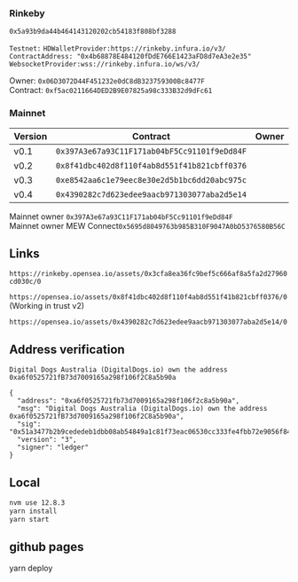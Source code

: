 ### Rinkeby

`0x5a93b9da44b464143120202cb54183f808bf3288`

`Testnet:`
  `HDWalletProvider:https://rinkeby.infura.io/v3/`
  `ContractAddress: "0x4b68878E484120fDdE766E1423aFD8d7eA3e2e35"`
  `WebsocketProvider:wss://rinkeby.infura.io/ws/v3/`

Owner: `0x06D3072D44F451232e0dC8dB323759300Bc8477F`  
Contract: `0xf5ac0211664DED2B9E07825a98c333B32d9dFc61`

### Mainnet 

| Version | Contract | Owner |
|---|---|---|
| v0.1 | `0x397A3e67a93C11F171ab04bF5Cc91101f9eDd84F` | |
| v0.2 | `0x8f41dbc402d8f110f4ab8d551f41b821cbff0376` | |
| v0.3 | `0xe8542aa6c1e79eec8e30e2d5b1bc6dd20abc975c` | |
| v0.4 | `0x4390282c7d623edee9aacb971303077aba2d5e14` | |  



Mainnet owner `0x397A3e67a93C11F171ab04bF5Cc91101f9eDd84F`  
Mainnet owner MEW Connect`0x5695d8049763b985B310F9047A0bD5376580B56C`

## Links

`https://rinkeby.opensea.io/assets/0x3cfa8ea36fc9bef5c666af8a5fa2d27960cd030c/0`

`https://opensea.io/assets/0x8f41dbc402d8f110f4ab8d551f41b821cbff0376/0` (Working in trust v2)

`https://opensea.io/assets/0x4390282c7d623edee9aacb971303077aba2d5e14/0`

## Address verification

```
Digital Dogs Australia (DigitalDogs.io) own the address 0xa6f0525721fB73d7009165a298f106f2C8a5b90a 
```

```
{
  "address": "0xa6f0525721fb73d7009165a298f106f2c8a5b90a",
  "msg": "Digital Dogs Australia (DigitalDogs.io) own the address 0xa6f0525721fB73d7009165a298f106f2C8a5b90a",
  "sig": "0x51a3477b2b9cededeb1dbb08ab54849a1c81f73eac06530cc333fe4fbb72e9056f84aae9c04956e79aa99ec569e142e37e6158acf44b0a0b54d27ac3ac5149b41c",
  "version": "3",
  "signer": "ledger"
}
```

## Local

```bash
nvm use 12.8.3
yarn install
yarn start
```

## github pages
yarn deploy 

